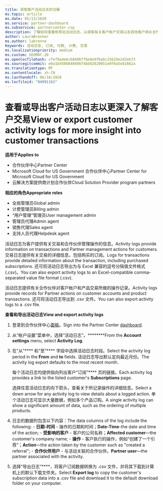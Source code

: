 ```yaml
---
title: 获取客户活动日志的见解
ms.topic: article
ms.date: 05/13/2020
ms.service: partner-dashboard
ms.subservice: partnercenter-csp
description: 了解如何查看和导出活动日志，以获取有关客户帐户交易以及其他客户相关合作伙伴管理活动的见解。
author: LauraBrenner
ms.author: labrenne
Keywords: 活动日志, 订阅, 付款, 计费, 交易
ms.localizationpriority: medium
ms.custom: SEOMAY.20
ms.openlocfilehash: cfef9a4e6c68496ffbe9e9f6abc25629e2d2eb73
ms.sourcegitcommit: e0a1b4506840486f4bb82620051e0f6a5e81662a
ms.translationtype: MT
ms.contentlocale: zh-CN
ms.lasthandoff: 06/18/2020
ms.locfileid: "84991163"
---
```

# <a name="view-or-export-customer-activity-logs-for-more-insight-into-customer-transactions"></a><span data-ttu-id="48894-104">查看或导出客户活动日志以更深入了解客户交易</span><span class="sxs-lookup"><span data-stu-id="48894-104">View or export customer activity logs for more insight into customer transactions</span></span>

<span data-ttu-id="48894-105">**适用于**</span><span class="sxs-lookup"><span data-stu-id="48894-105">**Applies to**</span></span>

- <span data-ttu-id="48894-106">合作伙伴中心</span><span class="sxs-lookup"><span data-stu-id="48894-106">Partner Center</span></span>
- <span data-ttu-id="48894-107">Microsoft Cloud for US Government 合作伙伴中心</span><span class="sxs-lookup"><span data-stu-id="48894-107">Partner Center for Microsoft Cloud for US Government</span></span>
- <span data-ttu-id="48894-108">云解决方案提供商计划合作伙伴</span><span class="sxs-lookup"><span data-stu-id="48894-108">Cloud Solution Provider program partners</span></span>

<span data-ttu-id="48894-109">**相应的角色**</span><span class="sxs-lookup"><span data-stu-id="48894-109">**Appropriate roles**</span></span>

- <span data-ttu-id="48894-110">全局管理员</span><span class="sxs-lookup"><span data-stu-id="48894-110">Global admin</span></span>
- <span data-ttu-id="48894-111">计费管理员</span><span class="sxs-lookup"><span data-stu-id="48894-111">Billing admin</span></span>
- <span data-ttu-id="48894-112">“用户管理”管理员</span><span class="sxs-lookup"><span data-stu-id="48894-112">User management admin</span></span>
- <span data-ttu-id="48894-113">管理员代理</span><span class="sxs-lookup"><span data-stu-id="48894-113">Admin agent</span></span>
- <span data-ttu-id="48894-114">销售代理</span><span class="sxs-lookup"><span data-stu-id="48894-114">Sales agent</span></span>
- <span data-ttu-id="48894-115">支持人员代理</span><span class="sxs-lookup"><span data-stu-id="48894-115">Helpdesk agent</span></span>

<span data-ttu-id="48894-116">活动日志为客户提供有关交易和合作伙伴管理操作的信息。</span><span class="sxs-lookup"><span data-stu-id="48894-116">Activity logs provide information on transactions and Partner management actions for customers.</span></span> <span data-ttu-id="48894-117">交易日志提供有关交易的详细信息，包括购买的订阅。</span><span class="sxs-lookup"><span data-stu-id="48894-117">Logs for transactions provide detailed information about the transaction, including purchased subscriptions.</span></span> <span data-ttu-id="48894-118">还可将活动日志导出为与 Excel 兼容的逗号分隔值文件格式 (.csv)。</span><span class="sxs-lookup"><span data-stu-id="48894-118">You can also export activity logs to an Excel-compatible comma-separated value file format (.csv).</span></span>

<span data-ttu-id="48894-119">活动日志提供有关合作伙伴对客户帐户和产品交易所做的操作记录。</span><span class="sxs-lookup"><span data-stu-id="48894-119">Activity logs provide records for Partner actions on customer accounts and product transactions.</span></span> <span data-ttu-id="48894-120">还可将活动日志导出到 .csv 文件。</span><span class="sxs-lookup"><span data-stu-id="48894-120">You can also export activity logs to a .csv file.</span></span>

<span data-ttu-id="48894-121">**查看和导出活动日志**</span><span class="sxs-lookup"><span data-stu-id="48894-121">**View and export activity logs**</span></span>

1. <span data-ttu-id="48894-122">登录到合作伙伴中心[面板](https://partner.microsoft.com/dashboard)。</span><span class="sxs-lookup"><span data-stu-id="48894-122">Sign into the Partner Center [dashboard](https://partner.microsoft.com/dashboard).</span></span>

2. <span data-ttu-id="48894-123">从“帐户设置”菜单中，选择“活动日志”。\*\*\*\*\*\*\*\*</span><span class="sxs-lookup"><span data-stu-id="48894-123">From the **Account settings** menu, select **Activity Log**.</span></span>
2.  <span data-ttu-id="48894-124">在“从”\*\*\*\* 和“至”\*\*\*\* 字段中选择活动日志时段。</span><span class="sxs-lookup"><span data-stu-id="48894-124">Select the activity log period in the **From** and **to** fields.</span></span> <span data-ttu-id="48894-125">活动日志导出默认定向最近月份。</span><span class="sxs-lookup"><span data-stu-id="48894-125">The activity log export defaults to the most recent month.</span></span>

    <span data-ttu-id="48894-126">每个活动日志均提供指向列出客户“订阅”\*\*\*\* 页的链接。</span><span class="sxs-lookup"><span data-stu-id="48894-126">Each activity log provides a link to the listed customer's **Subscriptions** page.</span></span>

    <span data-ttu-id="48894-127">选择任意活动日志的向下箭头，查看关于所记录操作的详细信息。</span><span class="sxs-lookup"><span data-stu-id="48894-127">Select a down arrow for any activity log to view details about a logged action.</span></span> <span data-ttu-id="48894-128">单个活动日志可显示大量数据，例如多个产品订购。</span><span class="sxs-lookup"><span data-stu-id="48894-128">A single activity log can show a significant amount of data, such as the ordering of multiple products.</span></span>

3.   <span data-ttu-id="48894-129">日志的数据列包含以下内容：</span><span class="sxs-lookup"><span data-stu-id="48894-129">The data columns of the log include the following:</span></span>
    -   <span data-ttu-id="48894-130">**日期-时间** - 操作的日期和时间；</span><span class="sxs-lookup"><span data-stu-id="48894-130">**Date-Time**-the date and time of the action;</span></span>
    -   <span data-ttu-id="48894-131">**受影响的客户** - 客户的公司名称；</span><span class="sxs-lookup"><span data-stu-id="48894-131">**Affected customer**—the customer's company name;</span></span>
    -   <span data-ttu-id="48894-132">**操作** - 客户执行的操作，例如“创建了一个引荐”；</span><span class="sxs-lookup"><span data-stu-id="48894-132">**Action**—the action taken by the customer such as "created a referral";</span></span>
    -   <span data-ttu-id="48894-133">**合作伙伴用户** - 与活动关联的合作伙伴。</span><span class="sxs-lookup"><span data-stu-id="48894-133">**Partner user**—the partner associated with the activity.</span></span>

4.  <span data-ttu-id="48894-134">选择“导出日志”\*\*\*\*，将客户订阅数据转换为 .csv 文件，并将其下载到计算机上的默认下载文件夹。</span><span class="sxs-lookup"><span data-stu-id="48894-134">Select **Export log** to copy the customer's subscription data into a .csv file and download it to the default download folder on your computer.</span></span>
    
 

 



